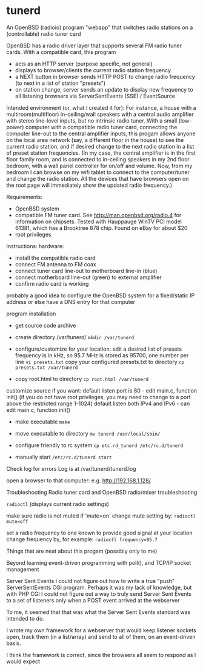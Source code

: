 # tunerd
An OpenBSD (radioio) program "webapp" that switches radio stations on a (controllable) radio tuner card

OpenBSD has a radio driver layer that supports several FM radio tuner cards.
With a compatible card, this program
- acts as an HTTP server (purpose specific, not general)
- displays to browser/clients the current radio station frequency
- a NEXT button in browser sends HTTP POST to change radio frequency (to next in a list of station "presets")
- on station change, server sends an update to display new frequency to all listening browsers via ServerSentEvents (SSE) / EventSource


Intended environment (or, what I created it for):
For instance, a house with a multiroom(multifloor) in-ceiling/wall speakers with a central audio amplifier with stereo line-level inputs, but no intrinsic radio tuner.
With a small (low-power) computer with a compatible radio tuner card, connecting the computer line-out to the central amplifier inputs, this progam allows anyone on the local area network (say, a different floor in the house) to see the current radio station, and if desired change to the next radio station in a list of preset station frequencies.
(In my case, the central amplifier is in the first floor family room, and is connected to in-ceiling speakers in my 2nd floor bedroom, with a wall panel controller for on/off and volume. Now, from my bedroom I can browse on my wifi tablet to connect to the computer/tuner and change the radio station. All the devices that have browsers open on the root page will immediately show the updated radio frequency.)



Requirements:
- OpenBSD system
- compatible FM tuner card. See http://man.openbsd.org/radio.4 for information on chipsets. Tested with Hauppauge WinTV PCI model 61381, which has a Brooktree 878 chip. Found on eBay for about $20
- root privileges


Instructions:
hardware:
- install the compatible radio card
- connect FM antenna to FM coax
- connect tuner card line-out to motherboard line-in (blue)
- connect motherboard line-out (green) to external amplifier
- confirm radio card is working

probably a good idea to configure the OpenBSD system for a fixed/static IP address
or else have a DNS entry for that computer


program installation
- get source code archive

- create directory /var/tunerd/
`mkdir /var/tunerd`

- configure/customize for your location:
edit a desired list of presets
frequency is in kHz, so 95.7 MHz is stored as 95700, one number per line
`vi presets.txt`
copy your configured presets.txt to directory
`cp presets.txt /var/tunerd`

- copy root.html to directory
`cp root.html /var/tunerd`


customize source if you want:
default listen port is 80 - edit main.c, function init()
(if you do not have root privileges, you may need to change to a port above the restricted range 1-1024)
default listen both IPv4 and IPv6 - can edit main.c, function init()


- make executable
`make`

- move executable to directory
`mv tunerd /usr/local/sbin/`

- configure friendly to rc system
`cp etc.rd_tunerd /etc/rc.d/tunerd`

- manually start
`/etc/rc.d/tunerd start`

Check log for errors
Log is at /var/tunerd/tunerd.log

open a browser to that computer:
e.g. http://192.168.1.128/



Troubleshooting
Radio tuner card and OpenBSD radio/mixer troubleshooting

`radioctl`
(displays current radio settings)

make sure radio is not muted
if 'mute=on'
change mute setting by:
`radioctl mute=off`

set a radio frequency to one known to provide good signal at your location
change frequency by, for example:
`radioctl frequency=95.7`



Things that are neat about this progam (possibly only to me)

Beyond learning event-driven programming with poll(), and TCP/IP socket management


Server Sent Events
I could not figure out how to write a true "push" ServerSentEvents CGI program.
Perhaps it was my lack of knowledge, but with PHP CGI I could not figure out a way
to truly send Server Sent Events to a set of listeners only when a POST event arrived at the webserver

To me, it seemed that that was what the Server Sent Events standard was intended to do.

I wrote my own framework for a webserver that would keep listener sockets open, track them (in a list/array)
and send to all of them, on an event-driven basis.

I think the framework is correct, since the browsers all seem to respond as I would expect

